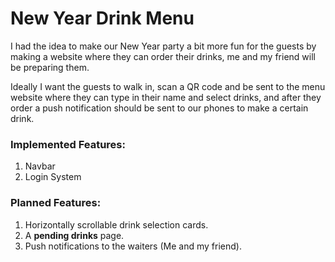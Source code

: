# New Year Drink Menu
I had the idea to make our New Year party a bit more fun for the guests by making a website where they can order their drinks, me and my friend will be preparing them. 

Ideally I want the guests to walk in, scan a QR code and be sent to the menu website where they can type in their name and select drinks, and after they order a push notification should be sent to our phones to make a certain drink.

### Implemented Features:
1. Navbar
2. Login System

### Planned Features:
1. Horizontally scrollable drink selection cards.
2. A **pending drinks** page.
3. Push notifications to the waiters (Me and my friend).